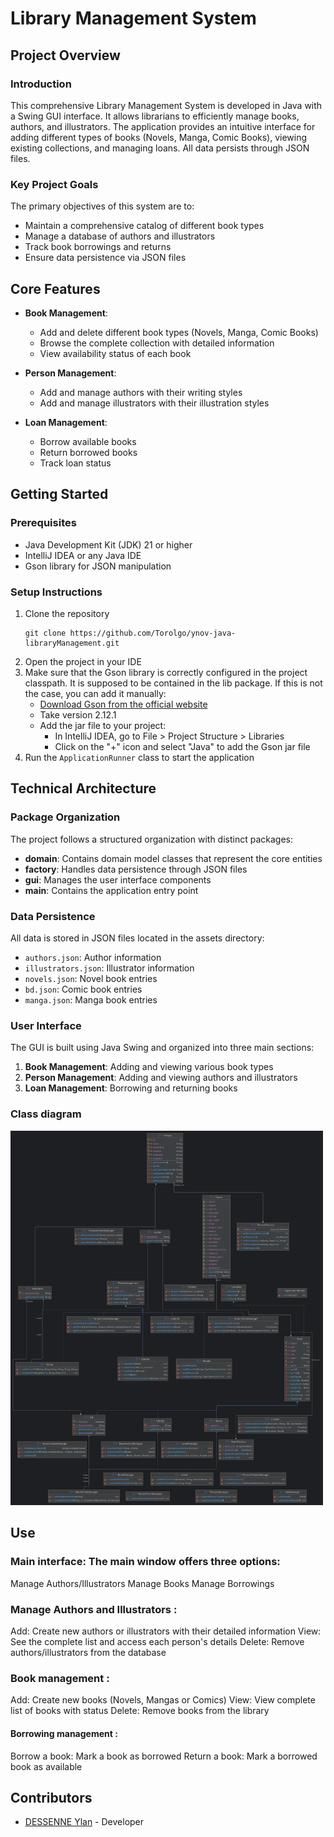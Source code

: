 # Library Management System

## Project Overview

### Introduction

This comprehensive Library Management System is developed in Java with a Swing GUI interface. It allows librarians to efficiently manage books, authors, and illustrators. The application provides an intuitive interface for adding different types of books (Novels, Manga, Comic Books), viewing existing collections, and managing loans. All data persists through JSON files.

### Key Project Goals

The primary objectives of this system are to:
- Maintain a comprehensive catalog of different book types
- Manage a database of authors and illustrators
- Track book borrowings and returns
- Ensure data persistence via JSON files

## Core Features

- **Book Management**:
    - Add and delete different book types (Novels, Manga, Comic Books)
    - Browse the complete collection with detailed information
    - View availability status of each book

- **Person Management**:
    - Add and manage authors with their writing styles
    - Add and manage illustrators with their illustration styles

- **Loan Management**:
    - Borrow available books
    - Return borrowed books
    - Track loan status

## Getting Started

### Prerequisites

- Java Development Kit (JDK) 21 or higher
- IntelliJ IDEA or any Java IDE
- Gson library for JSON manipulation

### Setup Instructions

1. Clone the repository
    ```ssh
    git clone https://github.com/Torolgo/ynov-java-libraryManagement.git
    ```
2. Open the project in your IDE
3. Make sure that the Gson library is correctly configured in the project classpath.
      It is supposed to be contained in the lib package. If this is not the case, you can add it manually:
    - [Download Gson from the official website](https://mvnrepository.com/artifact/com.google.code.gson/gson)
    - Take version 2.12.1
    - Add the jar file to your project:
        - In IntelliJ IDEA, go to File > Project Structure > Libraries
        - Click on the "+" icon and select "Java" to add the Gson jar file
4. Run the `ApplicationRunner` class to start the application

## Technical Architecture

### Package Organization

The project follows a structured organization with distinct packages:

- **domain**: Contains domain model classes that represent the core entities
- **factory**: Handles data persistence through JSON files
- **gui**: Manages the user interface components
- **main**: Contains the application entry point

### Data Persistence

All data is stored in JSON files located in the assets directory:
- `authors.json`: Author information
- `illustrators.json`: Illustrator information
- `novels.json`: Novel book entries
- `bd.json`: Comic book entries
- `manga.json`: Manga book entries

### User Interface

The GUI is built using Java Swing and organized into three main sections:
1. **Book Management**: Adding and viewing various book types
2. **Person Management**: Adding and viewing authors and illustrators
3. **Loan Management**: Borrowing and returning books

### Class diagram
<img src="diagram.png" alt="Diagram" width="500"/>

## Use

### Main interface: The main window offers three options:
Manage Authors/Illustrators
Manage Books
Manage Borrowings

### Manage Authors and Illustrators :
Add: Create new authors or illustrators with their detailed information
View: See the complete list and access each person's details
Delete: Remove authors/illustrators from the database

### Book management :
Add: Create new books (Novels, Mangas or Comics)
View: View complete list of books with status
Delete: Remove books from the library

#### Borrowing management :
Borrow a book: Mark a book as borrowed
Return a book: Mark a borrowed book as available

## Contributors

* [DESSENNE Ylan](https://github.com/Torolgo) - Developer